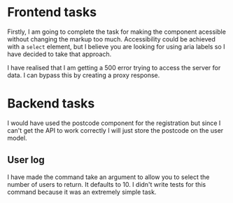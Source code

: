 Frontend tasks
==============
Firstly, I am going to complete the task for making the component acessible without changing the markup too much.
Accessibility could be achieved with a `select` element, but I believe you are looking for using aria labels so I have
decided to take that approach.

I have realised that I am getting a 500 error trying to access the server for data.
I can bypass this by creating a proxy response.

Backend tasks
=============
I would have used the postcode component for the registration but
since I can't get the API to work correctly I will just store the postcode on the user model.

## User log
I have made the command take an argument to allow you to select the number of users to return. It defaults to 10.
I didn't write tests for this command because it was an extremely simple task.
